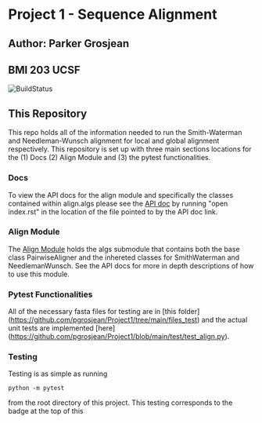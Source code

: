 # Project 1 - Sequence Alignment
## Author: Parker Grosjean
## BMI 203 UCSF

![BuildStatus](https://github.com/pgrosjean/Project1/workflows/HW1/badge.svg?event=push)

## This Repository

This repo holds all of the information needed to run the Smith-Waterman and Needleman-Wunsch alignment for local and global alignment respectively.
This repository is set up with three main sections locations for the (1) Docs (2) Align Module and (3) the pytest functionalities.

### Docs
To view the API docs for the align module and specifically the classes contained within align.algs please see the [API doc](https://github.com/pgrosjean/Project1/blob/main/docs/build/html/align.html) by running "open index.rst" in the location of the file pointed to by the API doc link.

### Align Module
The [Align Module](https://github.com/pgrosjean/Project1/tree/main/align) holds the algs submodule that contains both the base class PairwiseAligner and the inhereted classes for SmithWaterman and NeedlemanWunsch. See the API docs for more in depth descriptions of how to use this module.

### Pytest Functionalities
All of the necessary fasta files for testing are in [this folder] (https://github.com/pgrosjean/Project1/tree/main/files_test) and the actual unit tests are implemented [here] (https://github.com/pgrosjean/Project1/blob/main/test/test_align.py).

### Testing
Testing is as simple as running
```
python -m pytest
```
from the root directory of this project.
This testing corresponds to the badge at the top of this

